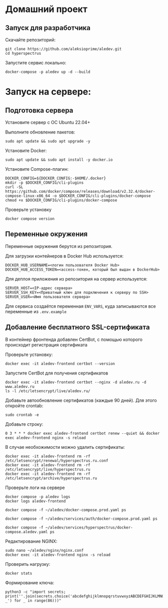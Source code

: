 # Домашний проект

## Запуск для разработчика

Скачайте репозиторий:
```
git clone https://github.com/aleksioprime/aledev.git
cd hyperspectrus
```

Запустите сервис локально:
```
docker-compose -p aledev up -d --build
```

# Запуск на сервере:

## Подготовка сервера

Установите сервер с ОС Ubuntu 22.04+

Выполните обновление пакетов:
```
sudo apt update && sudo apt upgrade -y
```

Установите Docker:
```
sudo apt update && sudo apt install -y docker.io
```

Установите Compose-плагин:
```
DOCKER_CONFIG=${DOCKER_CONFIG:-$HOME/.docker}
mkdir -p $DOCKER_CONFIG/cli-plugins
curl -SL https://github.com/docker/compose/releases/download/v2.32.4/docker-compose-linux-x86_64 -o $DOCKER_CONFIG/cli-plugins/docker-compose
chmod +x $DOCKER_CONFIG/cli-plugins/docker-compose
```

Проверьте установку
```
docker compose version
```

## Переменные окружения

Переменные окружения берутся из репозитория.

Для загрузки контейнеров в Docker Hub используется:
```
DOCKER_HUB_USERNAME=<логин пользователя Docker Hub>
DOCKER_HUB_ACCESS_TOKEN=<access-токен, который был выдан в DockerHub>
```

Для деплоя приложения из репозитория на сервер используется:
```
SERVER_HOST=<IP-адрес сервера>
SERVER_SSH_KEY=<Приватный ключ для подключения к серверу по SSH>
SERVER_USER=<Имя пользователя сервера>
```

Для сервиса создаётся переменная `ENV_VARS`, куда записываются все переменные из `.env.example`

## Добавление бесплатного SSL-сертификата

В контейнер фронтенда добавлен CertBot, с помощью которого происходит регистрация сертификата

Проверьте установку:
```
docker exec -it aledev-frontend certbot --version
```

Запустите CertBot для получения сертификатов
```
docker exec -it aledev-frontend certbot --nginx -d aledev.ru -d www.aledev.ru
ls -l /etc/letsencrypt/live/aledev.ru/
```

Добавьте автообновление сертификатов (каждые 90 дней). Для этого откройте crontab:
```
sudo crontab -e
```

Добавьте строку:
```
0 3 * * * docker exec aledev-frontend certbot renew --quiet && docker exec aledev-frontend nginx -s reload
```

В случае необхожимости можно удалить сертификаты:
```
docker exec -it aledev-frontend rm -rf /etc/letsencrypt/renewal/hyperspectrus.ru.conf
docker exec -it aledev-frontend rm -rf /etc/letsencrypt/live/hyperspectrus.ru
docker exec -it aledev-frontend rm -rf /etc/letsencrypt/archive/hyperspectrus.ru
```

Проверьте логи на сервере

```
docker compose -p aledev logs
docker logs aledev-frontend

docker compose -f ~/aledev/docker-compose.prod.yaml ps

docker compose -f ~/aledev/services/auth/docker-compose.prod.yaml ps

docker compose -f ~/aledev/services/hyperspectrus/docker-compose.aledev.yaml ps
```

Редактирование NGINX:
```
sudo nano ~/aledev/nginx/nginx.conf
docker exec -it aledev-frontend nginx -s reload
```

Проверить нагрузку:
```
docker stats
```

Формирование ключа:

```
python3 -c "import secrets; print(''.join(secrets.choice('abcdefghijklmnopqrstuvwxyzABCDEFGHIJKLMNOPQRSTUVWXYZ0123456789-_') for _ in range(86)))"
```